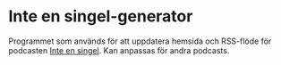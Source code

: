 # Inte en singel-generator

Programmet som används för att uppdatera hemsida och RSS-flöde för podcasten [Inte en singel](https://inte_en_singel.80tal.se/). Kan anpassas för andra podcasts.
